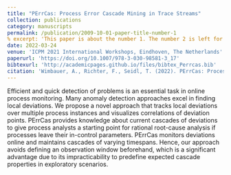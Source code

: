 ```yaml
---
title: "PErrCas: Process Error Cascade Mining in Trace Streams"
collection: publications
category: manuscripts
permalink: /publication/2009-10-01-paper-title-number-1
% excerpt: 'This paper is about the number 1. The number 2 is left for future work.'
date: 2022-03-24
venue: 'ICPM 2021 International Workshops, Eindhoven, The Netherlands'
paperurl: 'https://doi.org/10.1007/978-3-030-98581-3_17'
bibtexurl: 'http://academicpages.github.io/files/bibtex_Perrcas.bib'
citation: 'Wimbauer, A., Richter, F., Seidl, T. (2022). PErrCas: Process Error Cascade Mining in Trace Streams. In: Munoz-Gama, J., Lu, X. (eds) Process Mining Workshops. ICPM 2021. Lecture Notes in Business Information Processing, vol 433. Springer, Cham. https://doi.org/10.1007/978-3-030-98581-3_17'
---
```

Efficient and quick detection of problems is an essential task in online process monitoring. Many anomaly detection approaches excel in finding local deviations. We propose a novel approach that tracks local deviations over multiple process instances and visualizes correlations of deviation points. PErrCas provides knowledge about current cascades of deviations to give process analysts a starting point for rational root-cause analysis if processes leave their in-control parameters. PErrCas monitors deviations online and maintains cascades of varying timespans. Hence, our approach avoids defining an observation window beforehand, which is a significant advantage due to its impracticability to predefine expected cascade properties in exploratory scenarios.


